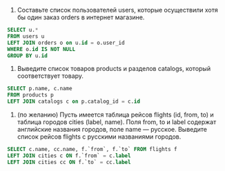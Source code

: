 1. Составьте список пользователей users, которые осуществили хотя бы один заказ orders в интернет магазине.
```sql
SELECT u.*
FROM users u
LEFT JOIN orders o on u.id = o.user_id
WHERE o.id IS NOT NULL
GROUP BY u.id
```
1. Выведите список товаров products и разделов catalogs, который соответствует товару.
```sql
SELECT p.name, c.name
FROM products p
LEFT JOIN catalogs c on p.catalog_id = c.id
```
1. (по желанию) Пусть имеется таблица рейсов flights (id, from, to) и таблица городов cities (label, name). Поля from, to и label содержат английские названия городов, поле name — русское. Выведите список рейсов flights с русскими названиями городов.
```sql
SELECT c.name, cc.name, f.`from`, f.`to` FROM flights f
LEFT JOIN cities c ON f.`from` = c.label
LEFT JOIN cities cc ON f.`to` = cc.label
```